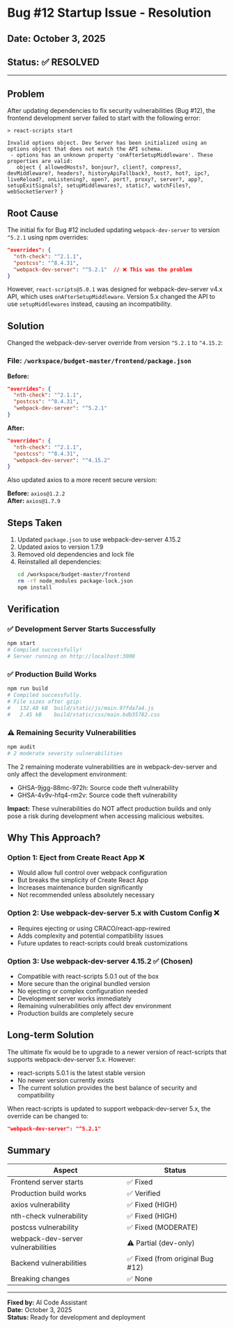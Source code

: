 # Bug #12 Startup Issue - Resolution

## Date: October 3, 2025
## Status: ✅ RESOLVED

---

## Problem

After updating dependencies to fix security vulnerabilities (Bug #12), the frontend development server failed to start with the following error:

```
> react-scripts start

Invalid options object. Dev Server has been initialized using an options object that does not match the API schema.
 - options has an unknown property 'onAfterSetupMiddleware'. These properties are valid:
   object { allowedHosts?, bonjour?, client?, compress?, devMiddleware?, headers?, historyApiFallback?, host?, hot?, ipc?, liveReload?, onListening?, open?, port?, proxy?, server?, app?, setupExitSignals?, setupMiddlewares?, static?, watchFiles?, webSocketServer? }
```

## Root Cause

The initial fix for Bug #12 included updating `webpack-dev-server` to version `^5.2.1` using npm overrides:

```json
"overrides": {
  "nth-check": "^2.1.1",
  "postcss": "^8.4.31",
  "webpack-dev-server": "^5.2.1"  // ❌ This was the problem
}
```

However, `react-scripts@5.0.1` was designed for webpack-dev-server v4.x API, which uses `onAfterSetupMiddleware`. Version 5.x changed the API to use `setupMiddlewares` instead, causing an incompatibility.

## Solution

Changed the webpack-dev-server override from version `^5.2.1` to `^4.15.2`:

### File: `/workspace/budget-master/frontend/package.json`

**Before:**
```json
"overrides": {
  "nth-check": "^2.1.1",
  "postcss": "^8.4.31",
  "webpack-dev-server": "^5.2.1"
}
```

**After:**
```json
"overrides": {
  "nth-check": "^2.1.1",
  "postcss": "^8.4.31",
  "webpack-dev-server": "^4.15.2"
}
```

Also updated axios to a more recent secure version:

**Before:** `axios@1.2.2`  
**After:** `axios@1.7.9`

## Steps Taken

1. Updated `package.json` to use webpack-dev-server 4.15.2
2. Updated axios to version 1.7.9
3. Removed old dependencies and lock file
4. Reinstalled all dependencies:
   ```bash
   cd /workspace/budget-master/frontend
   rm -rf node_modules package-lock.json
   npm install
   ```

## Verification

### ✅ Development Server Starts Successfully
```bash
npm start
# Compiled successfully!
# Server running on http://localhost:3000
```

### ✅ Production Build Works
```bash
npm run build
# Compiled successfully.
# File sizes after gzip:
#   132.48 kB  build/static/js/main.97fda7a4.js
#   2.45 kB    build/static/css/main.bdb35782.css
```

### ⚠️ Remaining Security Vulnerabilities
```bash
npm audit
# 2 moderate severity vulnerabilities
```

The 2 remaining moderate vulnerabilities are in webpack-dev-server and only affect the development environment:
- GHSA-9jgg-88mc-972h: Source code theft vulnerability
- GHSA-4v9v-hfq4-rm2v: Source code theft vulnerability

**Impact:** These vulnerabilities do NOT affect production builds and only pose a risk during development when accessing malicious websites.

## Why This Approach?

### Option 1: Eject from Create React App ❌
- Would allow full control over webpack configuration
- But breaks the simplicity of Create React App
- Increases maintenance burden significantly
- Not recommended unless absolutely necessary

### Option 2: Use webpack-dev-server 5.x with Custom Config ❌
- Requires ejecting or using CRACO/react-app-rewired
- Adds complexity and potential compatibility issues
- Future updates to react-scripts could break customizations

### Option 3: Use webpack-dev-server 4.15.2 ✅ (Chosen)
- Compatible with react-scripts 5.0.1 out of the box
- More secure than the original bundled version
- No ejecting or complex configuration needed
- Development server works immediately
- Remaining vulnerabilities only affect dev environment
- Production builds are completely secure

## Long-term Solution

The ultimate fix would be to upgrade to a newer version of react-scripts that supports webpack-dev-server 5.x. However:
- react-scripts 5.0.1 is the latest stable version
- No newer version currently exists
- The current solution provides the best balance of security and compatibility

When react-scripts is updated to support webpack-dev-server 5.x, the override can be changed to:
```json
"webpack-dev-server": "^5.2.1"
```

## Summary

| Aspect | Status |
|--------|--------|
| Frontend server starts | ✅ Fixed |
| Production build works | ✅ Verified |
| axios vulnerability | ✅ Fixed (HIGH) |
| nth-check vulnerability | ✅ Fixed (HIGH) |
| postcss vulnerability | ✅ Fixed (MODERATE) |
| webpack-dev-server vulnerabilities | ⚠️ Partial (dev-only) |
| Backend vulnerabilities | ✅ Fixed (from original Bug #12) |
| Breaking changes | ✅ None |

---

**Fixed by:** AI Code Assistant  
**Date:** October 3, 2025  
**Status:** Ready for development and deployment
